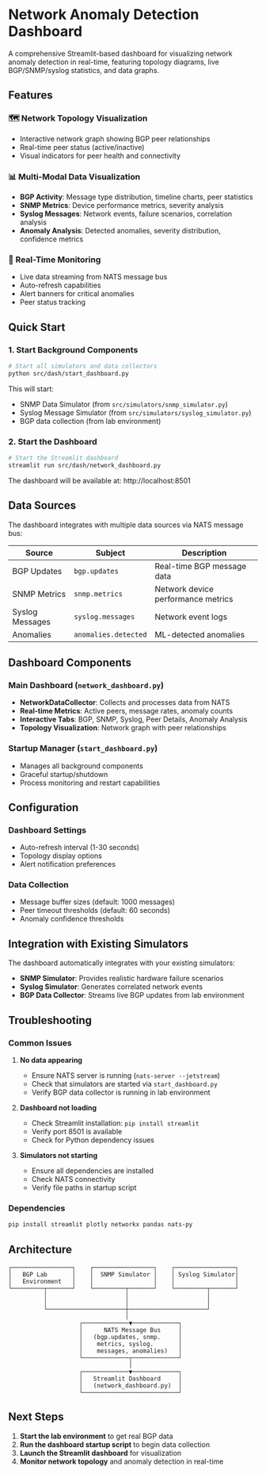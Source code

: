 # Network Anomaly Detection Dashboard

A comprehensive Streamlit-based dashboard for visualizing network anomaly detection in real-time, featuring topology diagrams, live BGP/SNMP/syslog statistics, and data graphs.

## Features

### 🗺️ Network Topology Visualization
- Interactive network graph showing BGP peer relationships
- Real-time peer status (active/inactive)
- Visual indicators for peer health and connectivity

### 📊 Multi-Modal Data Visualization
- **BGP Activity**: Message type distribution, timeline charts, peer statistics
- **SNMP Metrics**: Device performance metrics, severity analysis
- **Syslog Messages**: Network events, failure scenarios, correlation analysis
- **Anomaly Analysis**: Detected anomalies, severity distribution, confidence metrics

### 🚨 Real-Time Monitoring
- Live data streaming from NATS message bus
- Auto-refresh capabilities
- Alert banners for critical anomalies
- Peer status tracking

## Quick Start

### 1. Start Background Components
```bash
# Start all simulators and data collectors
python src/dash/start_dashboard.py
```

This will start:
- SNMP Data Simulator (from `src/simulators/snmp_simulator.py`)
- Syslog Message Simulator (from `src/simulators/syslog_simulator.py`)
- BGP data collection (from lab environment)

### 2. Start the Dashboard
```bash
# Start the Streamlit dashboard
streamlit run src/dash/network_dashboard.py
```

The dashboard will be available at: http://localhost:8501

## Data Sources

The dashboard integrates with multiple data sources via NATS message bus:

| Source | Subject | Description |
|--------|---------|-------------|
| BGP Updates | `bgp.updates` | Real-time BGP message data |
| SNMP Metrics | `snmp.metrics` | Network device performance metrics |
| Syslog Messages | `syslog.messages` | Network event logs |
| Anomalies | `anomalies.detected` | ML-detected anomalies |

## Dashboard Components

### Main Dashboard (`network_dashboard.py`)
- **NetworkDataCollector**: Collects and processes data from NATS
- **Real-time Metrics**: Active peers, message rates, anomaly counts
- **Interactive Tabs**: BGP, SNMP, Syslog, Peer Details, Anomaly Analysis
- **Topology Visualization**: Network graph with peer relationships

### Startup Manager (`start_dashboard.py`)
- Manages all background components
- Graceful startup/shutdown
- Process monitoring and restart capabilities

## Configuration

### Dashboard Settings
- Auto-refresh interval (1-30 seconds)
- Topology display options
- Alert notification preferences

### Data Collection
- Message buffer sizes (default: 1000 messages)
- Peer timeout thresholds (default: 60 seconds)
- Anomaly confidence thresholds

## Integration with Existing Simulators

The dashboard automatically integrates with your existing simulators:

- **SNMP Simulator**: Provides realistic hardware failure scenarios
- **Syslog Simulator**: Generates correlated network events
- **BGP Data Collector**: Streams live BGP updates from lab environment

## Troubleshooting

### Common Issues

1. **No data appearing**
   - Ensure NATS server is running (`nats-server --jetstream`)
   - Check that simulators are started via `start_dashboard.py`
   - Verify BGP data collector is running in lab environment

2. **Dashboard not loading**
   - Check Streamlit installation: `pip install streamlit`
   - Verify port 8501 is available
   - Check for Python dependency issues

3. **Simulators not starting**
   - Ensure all dependencies are installed
   - Check NATS connectivity
   - Verify file paths in startup script

### Dependencies
```bash
pip install streamlit plotly networkx pandas nats-py
```

## Architecture

```
┌─────────────────┐    ┌─────────────────┐    ┌─────────────────┐
│   BGP Lab       │    │  SNMP Simulator │    │ Syslog Simulator│
│   Environment   │    │                 │    │                 │
└─────────┬───────┘    └─────────┬───────┘    └─────────┬───────┘
          │                      │                      │
          │                      │                      │
          └──────────────────────┼──────────────────────┘
                                 │
                    ┌─────────────▼─────────────┐
                    │      NATS Message Bus     │
                    │   (bgp.updates, snmp.     │
                    │    metrics, syslog.       │
                    │    messages, anomalies)   │
                    └─────────────┬─────────────┘
                                  │
                    ┌─────────────▼─────────────┐
                    │   Streamlit Dashboard     │
                    │   (network_dashboard.py)  │
                    └───────────────────────────┘
```

## Next Steps

1. **Start the lab environment** to get real BGP data
2. **Run the dashboard startup script** to begin data collection
3. **Launch the Streamlit dashboard** for visualization
4. **Monitor network topology** and anomaly detection in real-time


